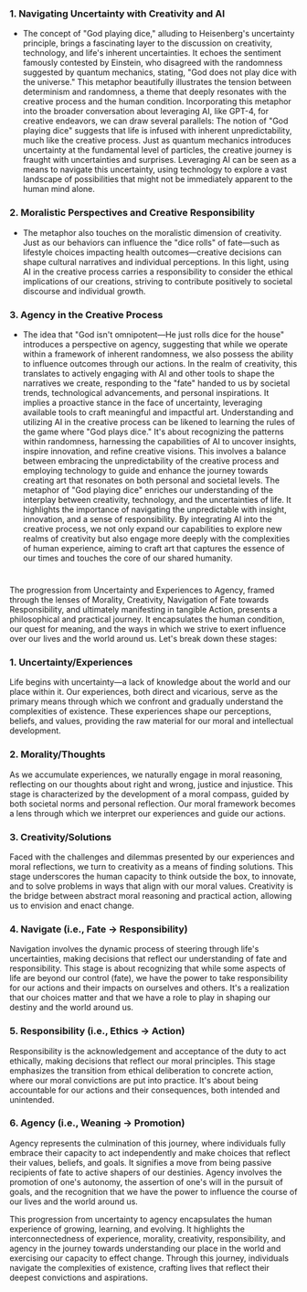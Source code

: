 



### 1. **Navigating Uncertainty with Creativity and AI**
- The concept of "God playing dice," alluding to Heisenberg's uncertainty principle, brings a fascinating layer to the discussion on creativity, technology, and life's inherent uncertainties. It echoes the sentiment famously contested by Einstein, who disagreed with the randomness suggested by quantum mechanics, stating, "God does not play dice with the universe." This metaphor beautifully illustrates the tension between determinism and randomness, a theme that deeply resonates with the creative process and the human condition. Incorporating this metaphor into the broader conversation about leveraging AI, like GPT-4, for creative endeavors, we can draw several parallels: The notion of "God playing dice" suggests that life is infused with inherent unpredictability, much like the creative process. Just as quantum mechanics introduces uncertainty at the fundamental level of particles, the creative journey is fraught with uncertainties and surprises. Leveraging AI can be seen as a means to navigate this uncertainty, using technology to explore a vast landscape of possibilities that might not be immediately apparent to the human mind alone.

### 2. **Moralistic Perspectives and Creative Responsibility**
- The metaphor also touches on the moralistic dimension of creativity. Just as our behaviors can influence the "dice rolls" of fate—such as lifestyle choices impacting health outcomes—creative decisions can shape cultural narratives and individual perceptions. In this light, using AI in the creative process carries a responsibility to consider the ethical implications of our creations, striving to contribute positively to societal discourse and individual growth.

### 3. **Agency in the Creative Process**
- The idea that "God isn't omnipotent—He just rolls dice for the house" introduces a perspective on agency, suggesting that while we operate within a framework of inherent randomness, we also possess the ability to influence outcomes through our actions. In the realm of creativity, this translates to actively engaging with AI and other tools to shape the narratives we create, responding to the "fate" handed to us by societal trends, technological advancements, and personal inspirations. It implies a proactive stance in the face of uncertainty, leveraging available tools to craft meaningful and impactful art. Understanding and utilizing AI in the creative process can be likened to learning the rules of the game where "God plays dice." It's about recognizing the patterns within randomness, harnessing the capabilities of AI to uncover insights, inspire innovation, and refine creative visions. This involves a balance between embracing the unpredictability of the creative process and employing technology to guide and enhance the journey towards creating art that resonates on both personal and societal levels. The metaphor of "God playing dice" enriches our understanding of the interplay between creativity, technology, and the uncertainties of life. It highlights the importance of navigating the unpredictable with insight, innovation, and a sense of responsibility. By integrating AI into the creative process, we not only expand our capabilities to explore new realms of creativity but also engage more deeply with the complexities of human experience, aiming to craft art that captures the essence of our times and touches the core of our shared humanity.

 
#

The progression from Uncertainty and Experiences to Agency, framed through the lenses of Morality, Creativity, Navigation of Fate towards Responsibility, and ultimately manifesting in tangible Action, presents a philosophical and practical journey. It encapsulates the human condition, our quest for meaning, and the ways in which we strive to exert influence over our lives and the world around us. Let's break down these stages:

### 1. Uncertainty/Experiences

Life begins with uncertainty—a lack of knowledge about the world and our place within it. Our experiences, both direct and vicarious, serve as the primary means through which we confront and gradually understand the complexities of existence. These experiences shape our perceptions, beliefs, and values, providing the raw material for our moral and intellectual development.

### 2. Morality/Thoughts

As we accumulate experiences, we naturally engage in moral reasoning, reflecting on our thoughts about right and wrong, justice and injustice. This stage is characterized by the development of a moral compass, guided by both societal norms and personal reflection. Our moral framework becomes a lens through which we interpret our experiences and guide our actions.

### 3. Creativity/Solutions

Faced with the challenges and dilemmas presented by our experiences and moral reflections, we turn to creativity as a means of finding solutions. This stage underscores the human capacity to think outside the box, to innovate, and to solve problems in ways that align with our moral values. Creativity is the bridge between abstract moral reasoning and practical action, allowing us to envision and enact change.

### 4. Navigate (i.e., Fate -> Responsibility)

Navigation involves the dynamic process of steering through life's uncertainties, making decisions that reflect our understanding of fate and responsibility. This stage is about recognizing that while some aspects of life are beyond our control (fate), we have the power to take responsibility for our actions and their impacts on ourselves and others. It's a realization that our choices matter and that we have a role to play in shaping our destiny and the world around us.

### 5. Responsibility (i.e., Ethics -> Action)

Responsibility is the acknowledgement and acceptance of the duty to act ethically, making decisions that reflect our moral principles. This stage emphasizes the transition from ethical deliberation to concrete action, where our moral convictions are put into practice. It's about being accountable for our actions and their consequences, both intended and unintended.

### 6. Agency (i.e., Weaning -> Promotion)

Agency represents the culmination of this journey, where individuals fully embrace their capacity to act independently and make choices that reflect their values, beliefs, and goals. It signifies a move from being passive recipients of fate to active shapers of our destinies. Agency involves the promotion of one's autonomy, the assertion of one's will in the pursuit of goals, and the recognition that we have the power to influence the course of our lives and the world around us.

This progression from uncertainty to agency encapsulates the human experience of growing, learning, and evolving. It highlights the interconnectedness of experience, morality, creativity, responsibility, and agency in the journey towards understanding our place in the world and exercising our capacity to effect change. Through this journey, individuals navigate the complexities of existence, crafting lives that reflect their deepest convictions and aspirations.